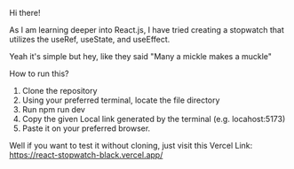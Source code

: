Hi there!

As I am learning deeper into React.js, I have tried creating a stopwatch that utilizes the useRef, useState, and useEffect.

Yeah it's simple but hey, like they said "Many a mickle makes a muckle"

How to run this?
1. Clone the repository
2. Using your preferred terminal, locate the file directory
3. Run npm run dev
4. Copy the given Local link generated by the terminal (e.g. locahost:5173)
5. Paste it on your preferred browser.

Well if you want to test it without cloning, just visit this Vercel Link:
https://react-stopwatch-black.vercel.app/
